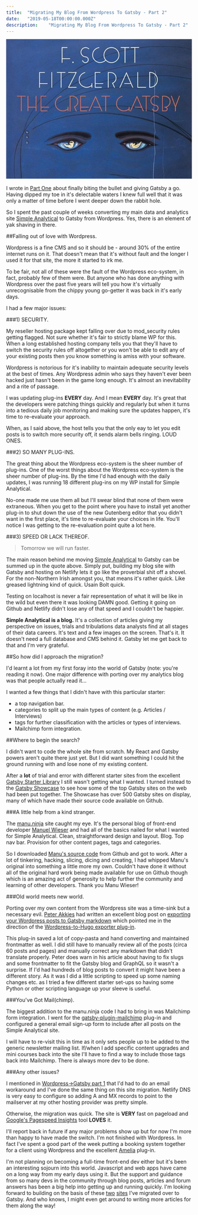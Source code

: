 ```yaml
---
title:  "Migrating My Blog From Wordpress To Gatsby - Part 2"
date:   "2019-05-18T00:00:00.000Z"
description:    "Migrating My Blog From Wordpress To Gatsby - Part 2"
---
```

![Cover of F. Scott Fitzgerald's The Great Gatsby](./f-scott-gatsby.jpg)

I wrote in [Part One](https://alanhylands.com/migrating-blog-wordpress-gatsby-part-one/) about finally biting the bullet and giving Gatsby a go. Having dipped my toe in it's delectable waters I knew full well that it was only a matter of time before I went deeper down the rabbit hole.

So I spent the past couple of weeks converting my main data and analytics site [Simple Analytical](https://simpleanalytical.com) to Gatsby from Wordpress. Yes, there is an element of yak shaving in there.

##Falling out of love with Wordpress.

Wordpress is a fine CMS and so it should be - around 30% of the entire internet runs on it. That doesn't mean that it's without fault  and the longer I used it for that site, the more it started to irk me.

To be fair, not all of these were the fault of the Wordpress eco-system, in fact, probably few of them were. But anyone who has done anything with Wordpress over the past five years will tell you how it's virtually unrecognisable from the chippy young go-getter it was back in it's early days.

I had a few major issues:

###1) SECURITY.

My reseller hosting package kept falling over due to mod_security rules getting flagged. Not sure whether it's fair to strictly blame WP for this. When a long established hosting company tells you that they'll have to switch the security rules off altogether or you won't be able to edit any of your existing posts then you know something is amiss with your software.

Wordpress is notorious for it's inability to maintain adequate security levels at the best of times. Any Wordpress admin who says they haven't ever been hacked just hasn't been in the game long enough. It's almost an inevitability and a rite of passage.

I was updating plug-ins **EVERY** day. And I mean **EVERY** day. It's great that the developers were patching things quickly and regularly but when it turns into a tedious daily job monitoring and making sure the updates happen, it's time to re-evaluate your approach.

When, as I said above, the host tells you that the only eay to let you edit posts is to switch more security off, it sends alarm bells ringing. LOUD ONES.

###2) SO MANY PLUG-INS.

The great thing about the Wordpress eco-system is the sheer number of plug-ins. One of the worst things about the Wordpress eco-system is the sheer number of plug-ins. By the time I'd had enough with the daily updates, I was running 18 different plug-ins on my WP install for Simple Analytical.

No-one made me use them all but I'll swear blind that none of them were extraneous. When you get to the point where you have to install yet another plug-in to shut down the use of the new Gutenberg editor that you didn't want in the first place, it's time to re-evaluate your choices in life. You'll notice I was getting to the re-evaluation point quite a lot here.

###3) SPEED OR LACK THEREOF.

> Tomorrow we will run faster.

The main reason behind me moving [Simple Analytical](https://simpleanalytical.com) to Gatsby can be summed up in the quote above. Simply put, building my blog site with Gatsby and hosting on Netlify lets it go like the proverbial shit off a shovel. For the non-Northern Irish amongst you, that means it's rather quick. Like greased lightning kind of quick. Usain Bolt quick.

Testing on localhost is never a fair representation of what it will be like in the wild but even there it was looking DAMN good. Getting it going on Github and Netlify didn't lose any of that speed and I couldn't be happier.

**Simple Analytical is a blog.** It's a collection of articles giving my perspective on issues, trials and tribulations data analysts find at all stages of their data careers. It's text and a few images on the screen. That's it. It doesn't need a full database and CMS behind it. Gatsby let me get back to that and I'm very grateful.

##So how did I approach the migration?

I'd learnt a lot from my first foray into the world of Gatsby (note: you're reading it now). One major difference with porting over my analytics blog was that people actually read it...

I wanted a few things that I didn't have with this particular starter:

* a top navigation bar.
* categories to split up the main types of content (e.g. Articles / Interviews)
* tags for further classification with the articles or types of interviews.
* Mailchimp form integration.

##Where to begin the search?

I didn't want to code the whole site from scratch. My React and Gatsby powers aren't quite there just yet. But I did want something I could hit the ground running with and lose none of my existing content.

After a **lot** of trial and error with different starter sites from the excellent [Gatsby Starter Library](https://www.gatsbyjs.org/starters/) I still wasn't getting what I wanted. I turned instead to the [Gatsby Showcase](https://www.gatsbyjs.org/showcase/) to see how some of the top Gatsby sites on the web had been put together. The Showcase has over 500 Gatsby sites on display, many of which have made their source code available on Github.

###A little help from a kind stranger.

The [manu.ninja](https://www.gatsbyjs.org/showcase/manu.ninja) site caught my eye. It's the personal blog of front-end developer [Manuel Wieser](https://manu.ninja/) and had all of the basics nailed for what I wanted for Simple Analytical. Clean, straightforward design and layout. Blog. Top nav bar. Provision for other content pages, tags and categories.

So I downloaded [Manu's source code](https://github.com/Lorti/manu.ninja) from Github and got to work. After a lot of tinkering, hacking, slicing, dicing and creating, I had whipped Manu's original into something a little more my own. Couldn't have done it without all of the original hard work being made available for use on Github though which is an amazing act of generosity to help further the community and learning of other developers. Thank you Manu Wieser!

###Old world meets new world.

Porting over my own content from the Wordpress site was a time-sink but a necessary evil. [Peter Akkies](https://peterakkies.net) had written an excellent blog post on [exporting your Wordpress posts to Gatsby markdown](https://peterakkies.net/export-wordpress-to-gatsby-markdown/) which pointed me in the direction of the [Wordpress-to-Hugo exporter plug-in](https://github.com/SchumacherFM/wordpress-to-hugo-exporter).

This plug-in saved a lot of copy-pasta and hand converting and maintained frontmatter as well. I did still have to manually review all of the posts (circa 60 posts and pages) and manually correct any markdown that didn't translate properly. Peter does warn in his article about having to fix slugs and some frontmatter to fit the Gatsby blog and GraphQL so it wasn't a surprise. If I'd had hundreds of blog posts to convert it might have been a different story. As it was I did a little scripting to speed up some naming changes etc. as I tried a few different starter set-ups so having some Python or other scripting language up your sleeve is useful.

###You've Got Mail(chimp).

The biggest addition to the manu.ninja code I had to bring in was Mailchimp form integration. I went for the [gatsby-plugin-mailchimp](https://www.gatsbyjs.org/packages/gatsby-plugin-mailchimp/) plug-in and configured a general email sign-up form to include after all posts on the Simple Analytical site.

I will have to re-visit this in time as it only sets people up to be added to the generic newsletter mailing list. If/when I add specific content upgrades and mini courses back into the site I'll have to find a way to include those tags back into Mailchimp. There is always more dev to be done.

###Any other issues?

I mentioned in [Wordpress->Gatsby part 1](https://alanhylands.com/migrating-blog-wordpress-gatsby-part-one/) that I'd had to do an email workaround and I've done the same thing on this site migration. Netlify DNS is very easy to configure so adding A and MX records to point to the mailserver at my other hosting provider was pretty simple.

Otherwise, the migration was quick. The site is **VERY** fast on pageload and [Google's Pagespeed Insights](https://developers.google.com/speed/pagespeed/insights/?url=https%3A%2F%2Fsimpleanalytical.com%2F) tool **LOVES** it.

I'll report back in future if any major problems show up but for now I'm more than happy to have made the switch. I'm not finished with Wordpress. In fact I've spent a good part of the week putting a booking system together for a client using Wordpress and the excellent [Amelia](https://wpamelia.com/) plug-in.

I'm not planning on becoming a full-time front-end dev either but it's been an interesting sojourn into this world. Javascript and web apps have came on a long way from my early days using it. But the support and guidance from so many devs in the community through blog posts, articles and forum answers has been a big help into getting up and running quickly. I'm looking forward to building on the basis of these [two](https://alanhylands.com) [sites](https://simpleanalytical.com) I've migrated over to Gatsby. And who knows, I might even get around to writing more articles for them along the way!